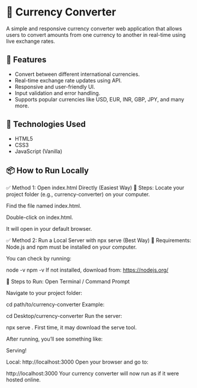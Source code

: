 # 💱 Currency Converter

A simple and responsive currency converter web application that allows users to convert amounts from one currency to another in real-time using live exchange rates.

## 🚀 Features

- Convert between different international currencies.
- Real-time exchange rate updates using API.
- Responsive and user-friendly UI.
- Input validation and error handling.
- Supports popular currencies like USD, EUR, INR, GBP, JPY, and many more.


## 🔧 Technologies Used

- HTML5
- CSS3
- JavaScript (Vanilla)

## 📦 How to Run Locally

✅ Method 1: Open index.html Directly (Easiest Way)
🔹 Steps:
Locate your project folder (e.g., currency-converter) on your computer.

Find the file named index.html.

Double-click on index.html.

It will open in your default browser.


✅ Method 2: Run a Local Server with npx serve (Best Way)
🧰 Requirements:
Node.js and npm must be installed on your computer.

You can check by running:

node -v
npm -v
If not installed, download from: https://nodejs.org/

🔧 Steps to Run:
Open Terminal / Command Prompt

Navigate to your project folder:

cd path/to/currency-converter
Example:

cd Desktop/currency-converter
Run the server:

npx serve .
First time, it may download the serve tool.

After running, you’ll see something like:

Serving!

Local: http://localhost:3000
Open your browser and go to:


http://localhost:3000
Your currency converter will now run as if it were hosted online.
